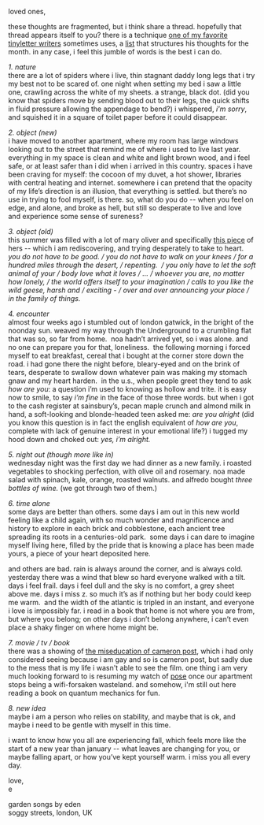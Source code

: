 loved ones,

these thoughts are fragmented, but i think share a thread. hopefully that thread appears itself to you? there is a technique [one of my favorite tinyletter writers](https://chipmnk.substack.com/?utm_source=substack&utm_medium=web&utm_campaign=substack_profile) sometimes uses, a [list](www.moonlists.com/about/?c=34ebca37-bdf5-43c1-977c-a4799b77fb19) that structures his thoughts for the month. in any case, i feel this jumble of words is the best i can do.

*1. nature*<br>
there are a lot of spiders where i live, thin stagnant daddy long legs that i try my best not to be scared of. one night when setting my bed i saw a little one, crawling across the white of my sheets. a strange, black dot. (did you know that spiders move by sending blood out to their legs, the quick shifts in fluid pressure allowing the appendage to bend?) i whispered, *i'm sorry*, and squished it in a square of toilet paper before it could disappear.

*2. object (new)*<br>
i have moved to another apartment, where my room has large windows looking out to the street that remind me of where i used to live last year. everything in my space is clean and white and light brown wood, and i feel safe, or at least safer than i did when i arrived in this country. spaces i have been craving for myself: the cocoon of my duvet, a hot shower, libraries with central heating and internet. somewhere i can pretend that the opacity of my life’s direction is an illusion, that everything is settled. but there’s no use in trying to fool myself, is there. so, what do you do -- when you feel on edge, and alone, and broke as hell, but still so desperate to live and love and experience some sense of sureness?

*3. object (old)*<br>
this summer was filled with a lot of mary oliver and specifically [this piece](http://onbeing.org/blog/mary-oliver-reads-wild-geese/?c=34ebca37-bdf5-43c1-977c-a4799b77fb19) of hers -- which i am rediscovering, and trying desperately to take to heart. *you do not have to be good. / you do not have to walk on your knees / for a hundred miles through the desert, / repenting.  / you only have to let the soft animal of your / body love what it loves / ... / whoever you are, no matter how lonely, / the world offers itself to your imagination / calls to you like the wild geese, harsh and / exciting - / over and over announcing your place / in the family of things.*

*4. encounter*<br>
almost four weeks ago i stumbled out of london gatwick, in the bright of the noonday sun. weaved my way through the Underground to a crumbling flat that was so, so far from home.  noa hadn’t arrived yet, so i was alone. and no one can prepare you for that, loneliness.  the following morning i forced myself to eat breakfast, cereal that i bought at the corner store down the road. i had gone there the night before, bleary-eyed and on the brink of tears, desperate to swallow down whatever pain was making my stomach gnaw and my heart harden.  in the u.s., when people greet they tend to ask *how are you*: a question i’m used to knowing as hollow and trite. it is easy now to smile, to say *i’m fine* in the face of those three words. but when i got to the cash register at sainsbury’s, pecan maple crunch and almond milk in hand, a soft-looking and blonde-headed teen asked me: *are you alright* (did you know this question is in fact the english equivalent of *how are you*, complete with lack of genuine interest in your emotional life?) i tugged my hood down and choked out: *yes, i’m alright.*

*5. night out (though more like in)*<br>
wednesday night was the first day we had dinner as a new family. i roasted vegetables to shocking perfection, with olive oil and rosemary. noa made salad with spinach, kale, orange, roasted walnuts. and alfredo bought *three bottles of wine.* (we got through two of them.)

*6. time alone*<br>
some days are better than others. some days i am out in this new world feeling like a child again, with so much wonder and magnificence and history to explore in each brick and cobblestone, each ancient tree spreading its roots in a centuries-old park.  some days i can dare to imagine myself living here, filled by the pride that is knowing a place has been made yours, a piece of your heart deposited here.

and others are bad. rain is always around the corner, and is always cold. yesterday there was a wind that blew so hard everyone walked with a tilt. days i feel frail. days i feel dull and the sky is no comfort, a grey sheet above me. days i miss z. so much it’s as if nothing but her body could keep me warm.  and the width of the atlantic is tripled in an instant, and everyone i love is impossibly far. i read in a book that home is not where you are from, but where you belong; on other days i don’t belong anywhere, i can’t even place a shaky finger on where home might be.

*7. movie / tv / book*<br>
there was a showing of [the miseducation of cameron post](www.imdb.com/title/tt6257174/?c=34ebca37-bdf5-43c1-977c-a4799b77fb19), which i had only considered seeing because i am gay and so is cameron post, but sadly due to the mess that is my life i wasn't able to see the film. one thing i am very much looking forward to is resuming my watch of [pose](http://en.wikipedia.org/wiki/pose_-tv_series?c=34ebca37-bdf5-43c1-977c-a4799b77fb19) once our apartment stops being a wifi-forsaken wasteland. and somehow, i'm still out here reading a book on quantum mechanics for fun.

*8. new idea*<br>
maybe i am a person who relies on stability, and maybe that is ok, and maybe i need to be gentle with myself in this time.

i want to know how you all are experiencing fall, which feels more like the start of a new year than january -- what leaves are changing for you, or maybe falling apart, or how you’ve kept yourself warm. i miss you all every day.

love,<br>
e

<p class="caption">
<a target="_blank" src="https://gardensongs.github.io">garden songs</a> by eden <br>
soggy streets, london, UK <br>
</p>